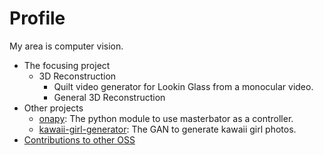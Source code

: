 # Profile
My area is computer vision.

* The focusing project
  * 3D Reconstruction
    * Quilt video generator for Lookin Glass from a monocular video.
    * General 3D Reconstruction
* Other projects
  * [onapy](https://github.com/xiong-jie-y/onapy): The python module to use masterbator as a controller.
  * [kawaii-girl-generator](https://github.com/xiong-jie-y/kawaii_girl_generator): The GAN to generate kawaii girl photos.
* [Contributions to other OSS](https://github.com/xiong-jie-y/xiong-jie-y/blob/master/contributions.md)
